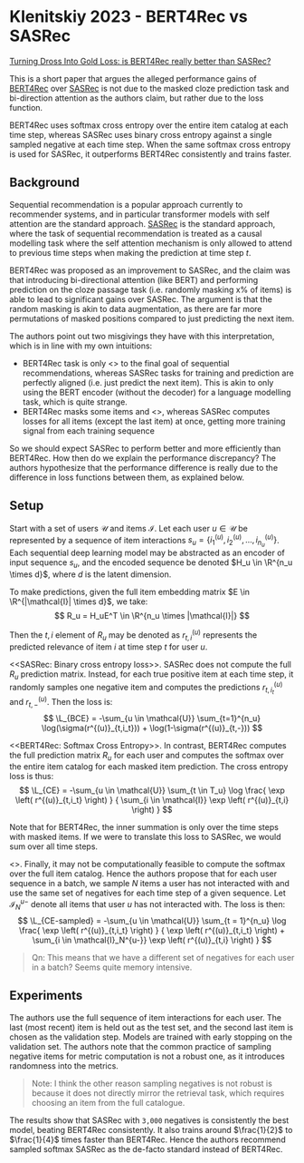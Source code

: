 # Klenitskiy 2023 - BERT4Rec vs SASRec

[Turning Dross Into Gold Loss: is BERT4Rec really better than SASRec?](https://arxiv.org/abs/2309.07602)

This is a short paper that argues the alleged performance gains of [BERT4Rec](https://arxiv.org/abs/1904.06690) over [SASRec](./kang_2018.md) is not due to the masked cloze prediction task and bi-direction attention as the authors claim, but rather due to the loss function. 

BERT4Rec uses softmax cross entropy over the entire item catalog at each time step, whereas SASRec uses binary cross entropy against a single sampled negative at each time step. When the same softmax cross entropy is used for SASRec, it outperforms BERT4Rec consistently and trains faster.

## Background

Sequential recommendation is a popular approach currently to recommender systems, and in particular transformer models with self attention are the standard approach. [SASRec](./kang_2018.md) is the standard approach, where the task of sequential recommendation is treated as a causal modelling task where the self attention mechanism is only allowed to attend to previous time steps when making the prediction at time step $t$. 

BERT4Rec was proposed as an improvement to SASRec, and the claim was that introducing bi-directional attention (like BERT) and performing prediction on the cloze passage task (i.e. randomly masking x% of items) is able to lead to significant gains over SASRec. The argument is that the random masking is akin to data augmentation, as there are far more permutations of masked positions compared to just predicting the next item.

The authors point out two misgivings they have with this interpretation, which is in line with my own intuitions:
- BERT4Rec task is only <<weakly related>> to the final goal of sequential recommendations, whereas SASRec tasks for training and prediction are perfectly aligned (i.e. just predict the next item). This is akin to only using the BERT encoder (without the decoder) for a language modelling task, which is quite strange.
- BERT4Rec masks some items and <<only calculates losses for the subset of items>>, whereas SASRec computes losses for all items (except the last item) at once, getting more training signal from each training sequence

So we should expect SASRec to perform better and more efficiently than BERT4Rec. How then do we explain the performance discrepancy? The authors hypothesize that the performance difference is really due to the difference in loss functions between them, as explained below.

## Setup 

Start with a set of users $\mathcal{U}$ and items $\mathcal{I}$. Let each user $u \in \mathcal{U}$ be represented by a sequence of item interactions $s_u = \{ i_1^{(u)}, i_2^{(u)}, ..., i_{n_u}^{(u)} \}$. Each sequential deep learning model may be abstracted as an encoder of input sequence $s_u$, and the encoded sequence be denoted $H_u \in \R^{n_u \times d}$, where $d$ is the latent dimension. 

To make predictions, given the full item embedding matrix $E \in \R^{|\mathcal{I}| \times d}$, we take:
$$
    R_u = H_uE^T \in \R^{n_u \times |\mathcal{I}|}
$$

Then the $t, i$ element of $R_u$ may be denoted as $r^{(u)}_{t,i}$ represents the predicted relevance of item $i$ at time step $t$ for user $u$.

<<SASRec: Binary cross entropy loss>>. SASRec does not compute the full $R_u$ prediction matrix. Instead, for each true positive item at each time step, it randomly samples one negative item and computes the predictions $r^{(u)}_{t,i_t}$ and $r^{(u)}_{t,-}$. Then the loss is:
$$
    \L_{BCE} = -\sum_{u \in \mathcal{U}} \sum_{t=1}^{n_u} \log(\sigma(r^{(u)}_{t,i_t})) + \log(1-\sigma(r^{(u)}_{t,-}))
$$

<<BERT4Rec: Softmax Cross Entropy>>. In contrast, BERT4Rec computes the full prediction matrix $R_u$ for each user and computes the softmax over the entire item catalog for each masked item prediction. The cross entropy loss is thus:
$$
    \L_{CE} = -\sum_{u \in \mathcal{U}} \sum_{t \in T_u} \log 
        \frac{
            \exp \left( r^{(u)}_{t,i_t} \right)
        }
        {
            \sum_{i \in \mathcal{I}} \exp \left( r^{(u)}_{t,i} \right)
        }
$$

Note that for BERT4Rec, the inner summation is only over the time steps with masked items. If we were to translate this loss to SASRec, we would sum over all time steps.

<<Sampled Softmax>>. Finally, it may not be computationally feasible to compute the softmax over the full item catalog. Hence the authors propose that for each user sequence in a batch, we sample $N$ items a user has not interacted with and use the same set of negatives for each time step of a given sequence. Let $\mathcal{I}_N^{u-}$ denote all items that user $u$ has not interacted with. The loss is then: 
$$
    \L_{CE-sampled} = -\sum_{u \in \mathcal{U}} \sum_{t = 1}^{n_u} \log 
        \frac{
            \exp \left( r^{(u)}_{t,i_t} \right)
        }
        {
            \exp \left( r^{(u)}_{t,i_t} \right) +
            \sum_{i \in \mathcal{I}_N^{u-}} \exp \left( r^{(u)}_{t,i} \right)
        }
$$

> Qn: This means that we have a different set of negatives for each user in a batch? Seems quite memory intensive.

## Experiments

The authors use the full sequence of item interactions for each user. The last (most recent) item is held out as the test set, and the second last item is chosen as the validation step. Models are trained with early stopping on the validation set. The authors note that the common practice of sampling negative items for metric computation is not a robust one, as it introduces randomness into the metrics.

> Note: I think the other reason sampling negatives is not robust is because it does not directly mirror the retrieval task, which requires choosing an item from the full catalogue.

The results show that SASRec with `3,000` negatives is consistently the best model, beating BERT4Rec consistently. It also trains around $\frac{1}{2}$ to $\frac{1}{4}$ times faster than BERT4Rec. Hence the authors recommend sampled softmax SASRec as the de-facto standard instead of BERT4Rec.